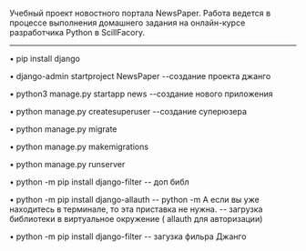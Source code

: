 Учебный проект новостного портала NewsPaper. Работа ведется в процессе выполнения домашнего задания на онлайн-курсе разработчика Python в ScillFacory.
<hr size=10>



<p>&#x2022 pip install django   
<p>&#x2022 django-admin startproject NewsPaper                              --создание проекта джанго
<p>&#x2022 python3 manage.py startapp news                                  --создание нового приложения
<p>&#x2022 python manage.py createsuperuser                                 --создание суперюзера

<p>&#x2022 python manage.py migrate
<p>&#x2022 python manage.py makemigrations
<p>&#x2022 python manage.py runserver

<p>&#x2022 python -m pip install django-filter                                       -- доп библ
<p>&#x2022 python -m pip install django-allauth                                      -- python -m А если вы уже находитесь в терминале, то эта приставка не нужна.
                                                                                     -- загрузка библиотеки в виртуальное окружение      ( allauth для авторизации) 
<p>&#x2022 python -m pip install django-filter                                       -- загузка фильра Джанго
